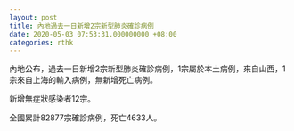 ```yaml
---
layout: post
title: 內地過去一日新增2宗新型肺炎確診病例
date: 2020-05-03 07:53:31.000000000 +08:00
categories: rthk
---
```


內地公布，過去一日新增2宗新型肺炎確診病例，1宗屬於本土病例，來自山西，1宗來自上海的輸入病例，無新增死亡病例。

新增無症狀感染者12宗。

全國累計82877宗確診病例，死亡4633人。
